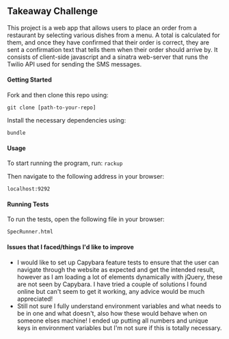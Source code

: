 ## Takeaway Challenge ###

This project is a web app that allows users to place an order from a restaurant by selecting various dishes from a menu. A total is calculated for them, and once they have confirmed that their order is correct, they are sent a confirmation text that tells them when their order should arrive by. It consists of client-side javascript and a sinatra web-server that runs the Twilio API used for sending the SMS messages.

#### Getting Started ####

Fork and then clone this repo using:
```
git clone [path-to-your-repo]
```

Install the necessary dependencies using:
```
bundle
```

#### Usage ####

To start running the program, run:
`rackup`

Then navigate to the following address in your browser:
```
localhost:9292
```

#### Running Tests ####

To run the tests, open the following file in your browser:
```
SpecRunner.html
```

#### Issues that I faced/things I'd like to improve ####
- I would like to set up Capybara feature tests to ensure that the user can navigate through the website as expected and get the intended result, however as I am loading a lot of elements dynamically with jQuery, these are not seen by Capybara. I have tried a couple of solutions I found online but can't seem to get it working, any advice would be much appreciated!
- Still not sure I fully understand environment variables and what needs to be in one and what doesn't, also how these would behave when on someone elses machine! I ended up putting all numbers and unique keys in environment variables but I'm not sure if this is totally necessary.


